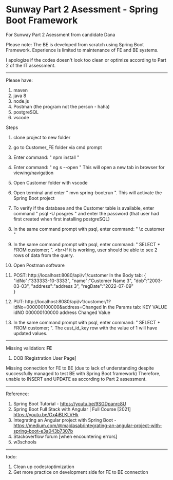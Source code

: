 # Sunway Part 2 Asessment - Spring Boot Framework 
For Sunway Part 2 Asessment from candidate Dana

Please note:
The BE is developed from scratch using Spring Boot Framework. Experience is limited to maintenance of FE and BE systems.

I apologize if the codes doesn't look too clean or optimize according to Part 2 of the IT assessment. 
***
Please have:
1) maven
2) java 8
3) node.js
4) Postman (the program not the person - haha)
5) postgreSQL
6) vscode

Steps 
1) clone project to new folder
2) go to Customer_FE folder via cmd prompt
3) Enter command: " npm install "
4) Enter command: " ng s --open "
This will open a new tab in browser for viewing/navigation

5) Open Customer folder with vscode
6) Open terminal and enter " mvn spring-boot:run ".
This will activate the Spring Boot project

7) To verify if the database and the Customer table is available, enter command " psql -U posgres " and enter the password (that user had first created when first installing postgreSQL)
8) In the same command prompt with psql, enter command: " \c customer "
9) In the same command prompt with psql, enter command: " SELECT * FROM customer; ". <br\>If it is working, user should be able to see 2 rows of data from the query.

10) Open Postman software
11) POST: http://localhost:8080/api/v1/customer
In the Body tab:
{
    "idNo":"333333-10-3333",
    "name":"Customer Name 3",
    "dob":"2003-03-03",
    "address":"address 3",
    "regDate":"2022-07-09"    
}

12) PUT: http://localhost:8080/api/v1/customer/1?idNo=000000100000&address=Changed 
In the Params tab:
KEY   VALUE
idNO  000000100000
address Changed Value

13) In the same command prompt with psql, enter command: " SELECT * FROM customer; ". The cust_id_key row with the value of 1 will have updated values.



***
Missing validation:
__FE__
1) DOB [Registration User Page]

Missing connection for FE to BE (due to lack of understanding despite successfully managed to test BE with Spring Boot framework)
Therefore, unable to INSERT and UPDATE as according to Part 2 assessment.

***
Reference:
1) Spring Boot Tutorial - https://youtu.be/9SGDpanrc8U
2) Spring Boot Full Stack with Angular | Full Course [2021]  https://youtu.be/Gx4iBLKLVHk
3) Integrating an Angular project with Spring Boot - https://medium.com/@majdasab/integrating-an-angular-project-with-spring-boot-e3a043b7307b
4) Stackoverflow forum [when encountering errors]
5) w3schools


***
todo:
1) Clean up codes/optimization
2) Get more practice on development side for FE to BE connection

